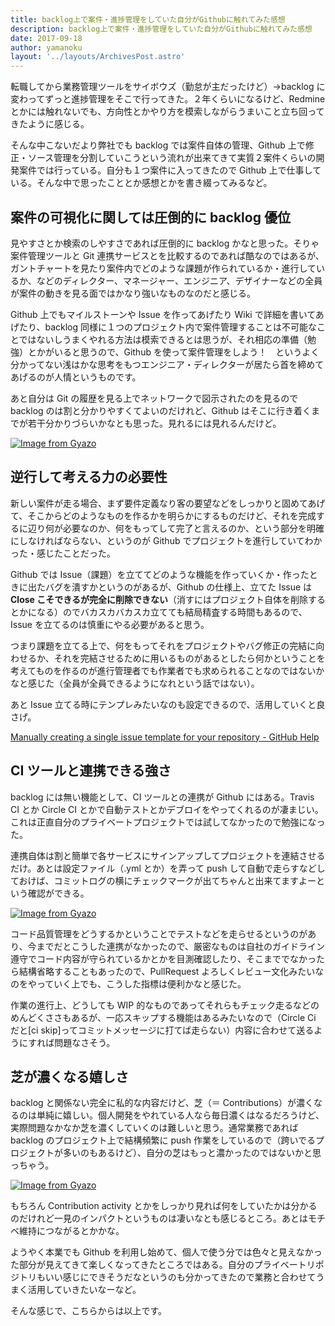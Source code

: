 ```yaml
---
title: backlog上で案件・進捗管理をしていた自分がGithubに触れてみた感想
description: backlog上で案件・進捗管理をしていた自分がGithubに触れてみた感想
date: 2017-09-18
author: yamanoku
layout: '../layouts/ArchivesPost.astro'
---
```


転職してから業務管理ツールをサイボウズ（勤怠が主だったけど）→backlog に変わってずっと進捗管理をそこで行ってきた。２年くらいになるけど、Redmine とかには触れないでも、方向性とかやり方を模索しながらうまいこと立ち回ってきたように感じる。

そんな中こないだより弊社でも backlog では案件自体の管理、Github 上で修正・ソース管理を分割していこうという流れが出来てきて実質２案件くらいの開発案件では行っている。自分も１つ案件に入ってきたので Github 上で仕事している。そんな中で思ったこととか感想とかを書き綴ってみるなど。

## 案件の可視化に関しては圧倒的に backlog 優位

見やすさとか検索のしやすさであれば圧倒的に backlog かなと思った。そりゃ案件管理ツールと Git 連携サービスとを比較するのであれば酷なのではあるが、ガントチャートを見たり案件内でどのような課題が作られているか・進行しているか、などのディレクター、マネージャー、エンジニア、デザイナーなどの全員が案件の動きを見る面ではかなり強いなものなのだと感じる。

Github 上でもマイルストーンや Issue を作ってあげたり Wiki で詳細を書いてあげたり、backlog 同様に１つのプロジェクト内で案件管理することは不可能なことではないしうまくやれる方法は模索できるとは思うが、それ相応の準備（勉強）とかがいると思うので、Github を使って案件管理をしよう！　というよく分かってない浅はかな思考をもつエンジニア・ディレクターが居たら首を締めてあげるのが人情というものです。

あと自分は Git の履歴を見る上でネットワークで図示されたのを見るので backlog のは割と分かりやすくてよいのだけれど、Github はそこに行き着くまでが若干分かりづらいかなとも思った。見れるには見れるんだけど。

[![Image from Gyazo](https://i.gyazo.com/fdc90d716464eb2c0ff5d2533a805fc0.gif)](https://gyazo.com/fdc90d716464eb2c0ff5d2533a805fc0)

## 逆行して考える力の必要性

新しい案件が走る場合、まず要件定義なり客の要望などをしっかりと固めてあげて、そこからどのようなものを作るかを明らかにするものだけど、それを完成するに辺り何が必要なのか、何をもってして完了と言えるのか、という部分を明確にしなければならない、というのが Github でプロジェクトを進行していてわかった・感じたことだった。

Github では Issue（課題）を立ててどのような機能を作っていくか・作ったときに出たバグを潰すかというのがあるが、Github の仕様上、立てた Issue は<b>Close こそできるが完全に削除できない</b>（消すにはプロジェクト自体を削除するとかになる）のでバカスカバカスカ立てても結局精査する時間もあるので、Issue を立てるのは慎重にやる必要があると思う。

つまり課題を立てる上で、何をもってそれをプロジェクトやバグ修正の完結に向わせるか、それを完結させるために用いるものがあるとしたら何かということを考えてものを作るのが進行管理者でも作業者でも求められることなのではないかなと感じた（全員が全員できるようになれという話ではない）。

あと Issue 立てる時にテンプレみたいなのも設定できるので、活用していくと良さげ。

[Manually creating a single issue template for your repository - GitHub Help](https://help.github.com/en/github/building-a-strong-community/manually-creating-a-single-issue-template-for-your-repository)

## CI ツールと連携できる強さ

backlog には無い機能として、CI ツールとの連携が Github にはある。Travis CI とか Circle CI とかで自動テストとかデブロイをやってくれるのが凄まじい。これは正直自分のプライベートプロジェクトでは試してなかったので勉強になった。

連携自体は割と簡単で各サービスにサインアップしてプロジェクトを連結させるだけ。あとは設定ファイル（.yml とか）を弄って push して自動で走らすなどしておけば、コミットログの横にチェックマークが出てちゃんと出来てますよーという確認ができる。

[![Image from Gyazo](https://i.gyazo.com/245de11675ea5b876c35ea2c3491e19a.png)](https://gyazo.com/245de11675ea5b876c35ea2c3491e19a)

コード品質管理をどうするかということでテストなどを走らせるというのがあり、今までだとこうした連携がなかったので、厳密なものは自社のガイドライン遵守でコード内容が守られているかとかを目測確認したり、そこまででなかったら結構省略することもあったので、PullRequest よろしくレビュー文化みたいなのをやっていく上でも、こうした指標は便利かなと感じた。

作業の進行上、どうしても WIP 的なものであってそれらもチェック走るなどのめんどくささもあるが、一応スキップする機能はあるみたいなので（Circle Ci だと[ci skip]ってコミットメッセージに打てば走らない）内容に合わせて送るようにすれば問題なさそう。

## 芝が濃くなる嬉しさ

backlog と関係ない完全に私的な内容だけど、芝（＝ Contributions）が濃くなるのは単純に嬉しい。個人開発をやれている人なら毎日濃くはなるだろうけど、実際問題なかなか芝を濃くしていくのは難しいと思う。通常業務であれば backlog のプロジェクト上で結構頻繁に push 作業をしているので（跨いでるプロジェクトが多いのもあるけど）、自分の芝はもっと濃かったのではないかと思っちゃう。

[![Image from Gyazo](https://i.gyazo.com/b74a108b765bdf9bc7eaf3ae9c0f4e59.png)](https://gyazo.com/b74a108b765bdf9bc7eaf3ae9c0f4e59)

もちろん Contribution activity とかをしっかり見れば何をしていたかは分かるのだけれど一見のインパクトというものは凄いなとも感じるところ。あとはモチベ維持につながるとかかな。

ようやく本業でも Github を利用し始めて、個人で使う分では色々と見えなかった部分が見えてきて楽しくなってきたところではある。自分のプライベートリポジトリもいい感じにできそうだなというのも分かってきたので業務と合わせてうまく活用していきたいなーなど。

そんな感じで、こちらからは以上です。

